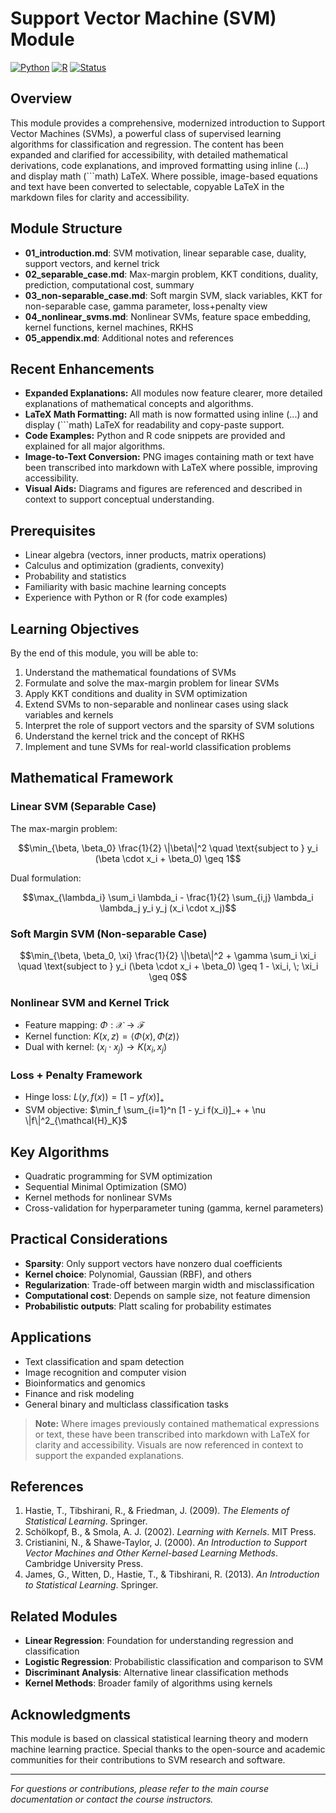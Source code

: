 # Support Vector Machine (SVM) Module

[![Python](https://img.shields.io/badge/Python-3.8+-blue.svg)](https://www.python.org/)
[![R](https://img.shields.io/badge/R-4.0+-green.svg)](https://www.r-project.org/)
[![Status](https://img.shields.io/badge/Status-Complete-brightgreen.svg)](https://github.com/darinz/Statistical-Learning)

## Overview

This module provides a comprehensive, modernized introduction to Support Vector Machines (SVMs), a powerful class of supervised learning algorithms for classification and regression. The content has been expanded and clarified for accessibility, with detailed mathematical derivations, code explanations, and improved formatting using inline ($`...`$) and display math (```math) LaTeX. Where possible, image-based equations and text have been converted to selectable, copyable LaTeX in the markdown files for clarity and accessibility.

## Module Structure

- **01_introduction.md**: SVM motivation, linear separable case, duality, support vectors, and kernel trick
- **02_separable_case.md**: Max-margin problem, KKT conditions, duality, prediction, computational cost, summary
- **03_non-separable_case.md**: Soft margin SVM, slack variables, KKT for non-separable case, gamma parameter, loss+penalty view
- **04_nonlinear_svms.md**: Nonlinear SVMs, feature space embedding, kernel functions, kernel machines, RKHS
- **05_appendix.md**: Additional notes and references

## Recent Enhancements

- **Expanded Explanations:** All modules now feature clearer, more detailed explanations of mathematical concepts and algorithms.
- **LaTeX Math Formatting:** All math is now formatted using inline ($`...`$) and display (```math) LaTeX for readability and copy-paste support.
- **Code Examples:** Python and R code snippets are provided and explained for all major algorithms.
- **Image-to-Text Conversion:** PNG images containing math or text have been transcribed into markdown with LaTeX where possible, improving accessibility.
- **Visual Aids:** Diagrams and figures are referenced and described in context to support conceptual understanding.

## Prerequisites

- Linear algebra (vectors, inner products, matrix operations)
- Calculus and optimization (gradients, convexity)
- Probability and statistics
- Familiarity with basic machine learning concepts
- Experience with Python or R (for code examples)

## Learning Objectives

By the end of this module, you will be able to:

1. Understand the mathematical foundations of SVMs
2. Formulate and solve the max-margin problem for linear SVMs
3. Apply KKT conditions and duality in SVM optimization
4. Extend SVMs to non-separable and nonlinear cases using slack variables and kernels
5. Interpret the role of support vectors and the sparsity of SVM solutions
6. Understand the kernel trick and the concept of RKHS
7. Implement and tune SVMs for real-world classification problems

## Mathematical Framework

### Linear SVM (Separable Case)
The max-margin problem:
```math
\min_{\beta, \beta_0} \frac{1}{2} \|\beta\|^2 \quad \text{subject to } y_i (\beta \cdot x_i + \beta_0) \geq 1
```
Dual formulation:
```math
\max_{\lambda_i} \sum_i \lambda_i - \frac{1}{2} \sum_{i,j} \lambda_i \lambda_j y_i y_j (x_i \cdot x_j)
```

### Soft Margin SVM (Non-separable Case)
```math
\min_{\beta, \beta_0, \xi} \frac{1}{2} \|\beta\|^2 + \gamma \sum_i \xi_i \quad \text{subject to } y_i (\beta \cdot x_i + \beta_0) \geq 1 - \xi_i, \; \xi_i \geq 0
```

### Nonlinear SVM and Kernel Trick
- Feature mapping: $`\Phi : \mathcal{X} \to \mathcal{F}`$
- Kernel function: $`K(x, z) = \langle \Phi(x), \Phi(z) \rangle`$
- Dual with kernel: $`(x_i \cdot x_j) \to K(x_i, x_j)`$

### Loss + Penalty Framework
- Hinge loss: $`L(y, f(x)) = [1 - y f(x)]_+`$
- SVM objective: $`\min_f \sum_{i=1}^n [1 - y_i f(x_i)]_+ + \nu \|f\|^2_{\mathcal{H}_K}`$

## Key Algorithms

- Quadratic programming for SVM optimization
- Sequential Minimal Optimization (SMO)
- Kernel methods for nonlinear SVMs
- Cross-validation for hyperparameter tuning (gamma, kernel parameters)

## Practical Considerations

- **Sparsity**: Only support vectors have nonzero dual coefficients
- **Kernel choice**: Polynomial, Gaussian (RBF), and others
- **Regularization**: Trade-off between margin width and misclassification
- **Computational cost**: Depends on sample size, not feature dimension
- **Probabilistic outputs**: Platt scaling for probability estimates

## Applications

- Text classification and spam detection
- Image recognition and computer vision
- Bioinformatics and genomics
- Finance and risk modeling
- General binary and multiclass classification tasks

> **Note:** Where images previously contained mathematical expressions or text, these have been transcribed into markdown with LaTeX for clarity and accessibility. Visuals are now referenced in context to support the expanded explanations.

## References

1. Hastie, T., Tibshirani, R., & Friedman, J. (2009). *The Elements of Statistical Learning*. Springer.
2. Schölkopf, B., & Smola, A. J. (2002). *Learning with Kernels*. MIT Press.
3. Cristianini, N., & Shawe-Taylor, J. (2000). *An Introduction to Support Vector Machines and Other Kernel-based Learning Methods*. Cambridge University Press.
4. James, G., Witten, D., Hastie, T., & Tibshirani, R. (2013). *An Introduction to Statistical Learning*. Springer.

## Related Modules

- **Linear Regression**: Foundation for understanding regression and classification
- **Logistic Regression**: Probabilistic classification and comparison to SVM
- **Discriminant Analysis**: Alternative linear classification methods
- **Kernel Methods**: Broader family of algorithms using kernels

## Acknowledgments

This module is based on classical statistical learning theory and modern machine learning practice. Special thanks to the open-source and academic communities for their contributions to SVM research and software.

---

*For questions or contributions, please refer to the main course documentation or contact the course instructors.* 